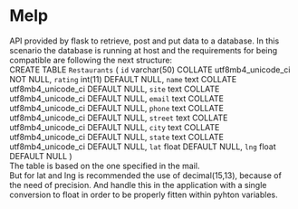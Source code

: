 # Melp
API provided by flask to retrieve, post and put data to a database.
In this scenario the database is running at host and the requirements for being compatible are following the next structure:<br/>
CREATE TABLE `Restaurants` (
  `id` varchar(50) COLLATE utf8mb4_unicode_ci NOT NULL,
  `rating` int(11) DEFAULT NULL,
  `name` text COLLATE utf8mb4_unicode_ci DEFAULT NULL,
  `site` text COLLATE utf8mb4_unicode_ci DEFAULT NULL,
  `email` text COLLATE utf8mb4_unicode_ci DEFAULT NULL,
  `phone` text COLLATE utf8mb4_unicode_ci DEFAULT NULL,
  `street` text COLLATE utf8mb4_unicode_ci DEFAULT NULL,
  `city` text COLLATE utf8mb4_unicode_ci DEFAULT NULL,
  `state` text COLLATE utf8mb4_unicode_ci DEFAULT NULL,
  `lat` float DEFAULT NULL,
  `lng` float DEFAULT NULL
) 
<br/>
The table is based on the one specified in the mail. <br/>
But for lat and lng is recommended the use of decimal(15,13), because of the need of precision.
And handle this in the application with a single conversion to float in order to be properly fitten within pyhton variables.
